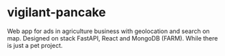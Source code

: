 # vigilant-pancake
Web app for ads in agriculture business with geolocation and search on map. Designed on stack FastAPI, React and MongoDB (FARM). While there is just a pet project.
